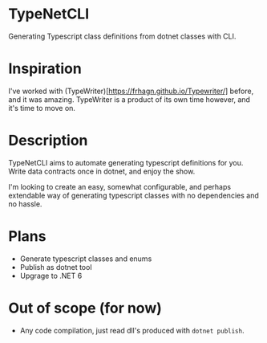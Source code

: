 # TypeNetCLI
Generating Typescript class definitions from dotnet classes with CLI.

# Inspiration
I've worked with (TypeWriter)[https://frhagn.github.io/Typewriter/] before, and it was amazing. TypeWriter is a product of its own time however, and it's time to move on.

# Description
TypeNetCLI aims to automate generating typescript definitions for you. Write data contracts once in dotnet, and enjoy the show.

I'm looking to create an easy, somewhat configurable, and perhaps extendable way of generating typescript classes with no dependencies and no hassle.

# Plans
* Generate typescript classes and enums
* Publish as dotnet tool
* Upgrage to .NET 6

# Out of scope (for now)
* Any code compilation, just read dll's produced with `dotnet publish`.
